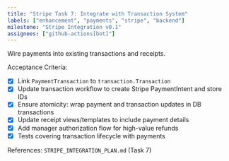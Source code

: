 ```yaml
---
title: "Stripe Task 7: Integrate with Transaction System"
labels: ["enhancement", "payments", "stripe", "backend"]
milestone: "Stripe Integration v0.1"
assignees: ["github-actions[bot]"]
---
```


Wire payments into existing transactions and receipts.

Acceptance Criteria:
- [x] Link `PaymentTransaction` to `transaction.Transaction`
- [x] Update transaction workflow to create Stripe PaymentIntent and store IDs
- [x] Ensure atomicity: wrap payment and transaction updates in DB transactions
- [x] Update receipt views/templates to include payment details
- [x] Add manager authorization flow for high-value refunds
- [x] Tests covering transaction lifecycle with payments

References: `STRIPE_INTEGRATION_PLAN.md` (Task 7)
